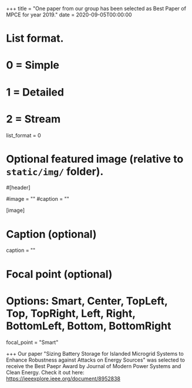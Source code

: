 +++
title = "One paper from our group has been selected as Best Paper of MPCE for year 2019."
date = 2020-09-05T00:00:00

# List format.
#   0 = Simple
#   1 = Detailed
#   2 = Stream
list_format = 0

# Optional featured image (relative to `static/img/` folder).
#[header]

#image = ""
#caption = ""

[image]
  # Caption (optional)
  caption = ""
  
  # Focal point (optional)
  # Options: Smart, Center, TopLeft, Top, TopRight, Left, Right, BottomLeft, Bottom, BottomRight
  focal_point = "Smart"

+++
Our paper "Sizing Battery Storage for Islanded Microgrid Systems to Enhance Robustness against Attacks on Energy Sources" was selected to receive the Best Paepr Award by Journal of Modern Power Systems and Clean Energy. Check it out here: https://ieeexplore.ieee.org/document/8952838